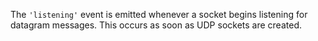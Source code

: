 <!-- YAML
added: v0.1.99
-->

The `'listening'` event is emitted whenever a socket begins listening for
datagram messages. This occurs as soon as UDP sockets are created.

